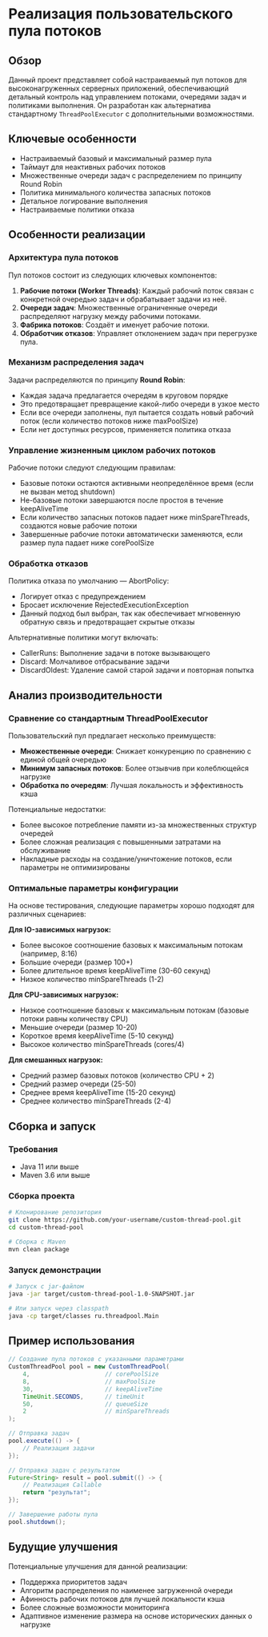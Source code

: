 # Реализация пользовательского пула потоков

## Обзор

Данный проект представляет собой настраиваемый пул потоков для высоконагруженных серверных приложений, обеспечивающий детальный контроль над управлением потоками, очередями задач и политиками выполнения. Он разработан как альтернатива стандартному `ThreadPoolExecutor` с дополнительными возможностями.

## Ключевые особенности

- Настраиваемый базовый и максимальный размер пула
- Таймаут для неактивных рабочих потоков
- Множественные очереди задач с распределением по принципу Round Robin
- Политика минимального количества запасных потоков
- Детальное логирование выполнения
- Настраиваемые политики отказа

## Особенности реализации

### Архитектура пула потоков

Пул потоков состоит из следующих ключевых компонентов:

1. **Рабочие потоки (Worker Threads)**: Каждый рабочий поток связан с конкретной очередью задач и обрабатывает задачи из неё.
2. **Очереди задач**: Множественные ограниченные очереди распределяют нагрузку между рабочими потоками.
3. **Фабрика потоков**: Создаёт и именует рабочие потоки.
4. **Обработчик отказов**: Управляет отклонением задач при перегрузке пула.

### Механизм распределения задач

Задачи распределяются по принципу **Round Robin**:
- Каждая задача предлагается очередям в круговом порядке
- Это предотвращает превращение какой-либо очереди в узкое место
- Если все очереди заполнены, пул пытается создать новый рабочий поток (если количество потоков ниже maxPoolSize)
- Если нет доступных ресурсов, применяется политика отказа

### Управление жизненным циклом рабочих потоков

Рабочие потоки следуют следующим правилам:
- Базовые потоки остаются активными неопределённое время (если не вызван метод shutdown)
- Не-базовые потоки завершаются после простоя в течение keepAliveTime
- Если количество запасных потоков падает ниже minSpareThreads, создаются новые рабочие потоки
- Завершенные рабочие потоки автоматически заменяются, если размер пула падает ниже corePoolSize

### Обработка отказов

Политика отказа по умолчанию — AbortPolicy:
- Логирует отказ с предупреждением
- Бросает исключение RejectedExecutionException
- Данный подход был выбран, так как обеспечивает мгновенную обратную связь и предотвращает скрытые отказы

Альтернативные политики могут включать:
- CallerRuns: Выполнение задачи в потоке вызывающего
- Discard: Молчаливое отбрасывание задачи
- DiscardOldest: Удаление самой старой задачи и повторная попытка

## Анализ производительности

### Сравнение со стандартным ThreadPoolExecutor

Пользовательский пул предлагает несколько преимуществ:
- **Множественные очереди**: Снижает конкуренцию по сравнению с единой общей очередью
- **Минимум запасных потоков**: Более отзывчив при колеблющейся нагрузке
- **Обработка по очередям**: Лучшая локальность и эффективность кэша

Потенциальные недостатки:
- Более высокое потребление памяти из-за множественных структур очередей
- Более сложная реализация с повышенными затратами на обслуживание
- Накладные расходы на создание/уничтожение потоков, если параметры не оптимизированы

### Оптимальные параметры конфигурации

На основе тестирования, следующие параметры хорошо подходят для различных сценариев:

**Для IO-зависимых нагрузок:**
- Более высокое соотношение базовых к максимальным потокам (например, 8:16)
- Большие очереди (размер 100+)
- Более длительное время keepAliveTime (30-60 секунд)
- Низкое количество minSpareThreads (1-2)

**Для CPU-зависимых нагрузок:**
- Низкое соотношение базовых к максимальным потокам (базовые потоки равны количеству CPU)
- Меньшие очереди (размер 10-20)
- Короткое время keepAliveTime (5-10 секунд)
- Высокое количество minSpareThreads (cores/4)

**Для смешанных нагрузок:**
- Средний размер базовых потоков (количество CPU + 2)
- Средний размер очереди (25-50)
- Среднее время keepAliveTime (15-20 секунд)
- Среднее количество minSpareThreads (2-4)

## Сборка и запуск

### Требования

- Java 11 или выше
- Maven 3.6 или выше

### Сборка проекта

```bash
# Клонирование репозитория
git clone https://github.com/your-username/custom-thread-pool.git
cd custom-thread-pool

# Сборка с Maven
mvn clean package
```

### Запуск демонстрации

```bash
# Запуск с jar-файлом
java -jar target/custom-thread-pool-1.0-SNAPSHOT.jar

# Или запуск через classpath
java -cp target/classes ru.threadpool.Main
```

## Пример использования

```java
// Создание пула потоков с указанными параметрами
CustomThreadPool pool = new CustomThreadPool(
    4,                     // corePoolSize
    8,                     // maxPoolSize
    30,                    // keepAliveTime
    TimeUnit.SECONDS,      // timeUnit
    50,                    // queueSize
    2                      // minSpareThreads
);

// Отправка задач
pool.execute(() -> {
    // Реализация задачи
});

// Отправка задач с результатом
Future<String> result = pool.submit(() -> {
    // Реализация Callable
    return "результат";
});

// Завершение работы пула
pool.shutdown();
```

## Будущие улучшения

Потенциальные улучшения для данной реализации:
- Поддержка приоритетов задач
- Алгоритм распределения по наименее загруженной очереди
- Афинность рабочих потоков для лучшей локальности кэша
- Более сложные возможности мониторинга
- Адаптивное изменение размера на основе исторических данных о нагрузке 